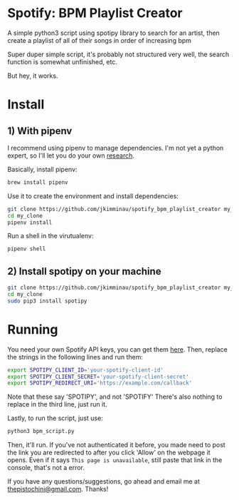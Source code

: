 # Spotify: BPM Playlist Creator
A simple python3 script using spotipy library to search for an artist, then create a playlist of all of their songs in order of increasing bpm

Super duper simple script, it's probably not structured very well, the search function is somewhat unfinished, etc.

But hey, it works.

# Install

## 1) With pipenv
I recommend using pipenv to manage dependencies. I'm not yet a python expert, so I'll let you do your own [research](https://pythontips.com/2013/07/30/what-is-virtualenv/).

Basically, install pipenv:
```bash
brew install pipenv
```

Use it to create the environment and install dependencies:
```bash
git clone https://github.com/jkimminau/spotify_bpm_playlist_creator my_clone
cd my_clone
pipenv install
```

Run a shell in the virutualenv:
```bash
pipenv shell
```

## 2) Install spotipy on your machine
```bash
git clone https://github.com/jkimminau/spotify_bpm_playlist_creator my_clone
cd my_clone
sudo pip3 install spotipy
```

# Running

You need your own Spotify API keys, you can get them [here](https://developer.spotify.com/dashboard/).
Then, replace the strings in the following lines and run them:
```bash
export SPOTIPY_CLIENT_ID='your-spotify-client-id'
export SPOTIPY_CLIENT_SECRET='your-spotify-client-secret'
export SPOTIPY_REDIRECT_URI='https://example.com/callback'
```
Note that these say 'SPOTIPY', and not 'SPOTIFY'
There's also nothing to replace in the third line, just run it.

Lastly, to run the script, just use:
```bash
python3 bpm_script.py
```

Then, it'll run. If you've not authenticated it before, you made need to post the link you are redirected to after you click 'Allow' on the webpage it opens. Even if it says `This page is unavailable`, still paste that link in the console, that's not a error.

If you have any questions/suggestions, go ahead and email me at thepistochini@gmail.com. Thanks!
